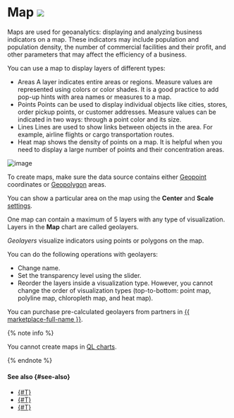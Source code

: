 # Map ![](../../_assets/datalens/heatmap.svg)

Maps are used for geoanalytics: displaying and analyzing business indicators on a map. These indicators may include population and population density, the number of commercial facilities and their profit, and other parameters that may affect the efficiency of a business.

You can use a map to display layers of different types:

* Areas A layer indicates entire areas or regions. Measure values are represented using colors or color shades. It is a good practice to add pop-up hints with area names or measures to a map.
* Points Points can be used to display individual objects like cities, stores, order pickup points, or customer addresses. Measure values can be indicated in two ways: through a point color and its size.
* Lines Lines are used to show links between objects in the area. For example, airline flights or cargo transportation routes.
* Heat map shows the density of points on a map. It is helpful when you need to display a large number of points and their concentration areas.

![image](../../_assets/datalens/visualization-ref/map/map.png)

To create maps, make sure the data source contains either [Geopoint](../dataset/data-types.md#geopoint) coordinates or [Geopolygon](../dataset/data-types.md#geopolygon) areas.

You can show a particular area on the map using the **Center** and **Scale** [settings](../concepts/chart/settings.md#common-settings).

One map can contain a maximum of 5 layers with any type of visualization. Layers in the **Map** chart are called geolayers.

_Geolayers_ visualize indicators using points or polygons on the map.

You can do the following operations with geolayers:

* Change name.
* Set the transparency level using the slider.
* Reorder the layers inside a visualization type. However, you cannot change the order of visualization types (top-to-bottom: point map, polyline map, chloropleth map, and heat map).


You can purchase pre-calculated geolayers from partners in [{{ marketplace-full-name }}](https://yandex.cloud/ru/marketplace?tab=datalens&categories=geolayer).


{% note info %}

You cannot create maps in [QL charts](../concepts/chart/index.md#sql-charts).

{% endnote %}

#### See also {#see-also}

* [{#T}](../operations/dashboard/create.md)
* [{#T}](../operations/dashboard/add-chart.md)
* [{#T}](../operations/dashboard/add-selector.md)